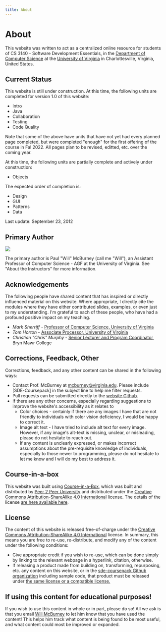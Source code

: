 ```yaml
---
title: About
---
```


# About

This website was written to act as a centralized online resource for students of CS 3140 - Software Development
Essentials, in the [Department of Computer Science](https://engineering.virginia.edu/departments/computer-science) 
at the [University of Virginia](https://www.virginia.edu/) in Charlottesville, Virginia, United States.

## Current Status

This website is still under construction. At this time, the following units are completed for version 1.0 of this website:

* Intro
* Java
* Collaboration
* Testing
* Code Quality

Note that some of the above have units that have not yet had every planned page completed, but were completed "enough" for the first offering of the course in Fal 2022. All pages plan to be revised, editted, etc. over the coming year.

At this time, the following units are partially complete and actively under construction:
* Objects

The expected order of completion is:

* Design
* GUI
* Patterns
* Data


Last update: September 23, 2012

## Primary Author
<img src="https://engineering.virginia.edu/sites/default/files/styles/faculty_headshot/public/selfie%20-%20Paul%20McBurney.jpg?itok=iBdmez0l">

The primary author is Paul "Will" McBurney (call me "Will"), an Assistant Professor of Computer Science - AGF at
the University of Virginia. See "About the Instructors" for more information.

## Acknowledgements

The following people have shared content that has inspired or directly influenced material on this website. Where
appropriate, I directly cite the modules where they have either contributed slides, examples, or even just to my
understanding. I'm grateful to each of these people, who have had a profound positive impact on my teaching.

* *Mark Sherriff* - [Professor of Computer Science, University of Virginia](http://marksherriff.com/)
* *Tom Horton* - [Associate Processor, University of Virginia](https://engineering.virginia.edu/faculty/thomas-b-horton)
* *Christian "Chris" Murphy* - [Senior Lecturer and Program Coordinator](https://cs.brynmawr.edu/~cdmurphy/), Bryn Mawr College

## Corrections, Feedback, Other

Corrections, feedback, and any other content can be shared in the following ways:

* Contact Prof. McBurney at [mcburney@virginia.edu](mailto:mcburney@virginia.edu). Please include [SDE-Coursepack] in the
subject line to help me filter requests.
* Pull requests can be submitted directly to the [website Github](https://github.com/sde-coursepack/sde-coursepack.github.io).
* If there are any other concerns, especially regarding suggestions to improve the website's accessibility as it relates to
  * Color choices - certainly if there are any images I have that are not friendly to individuals 
  with color vision deficiency, I would be happy to correct it.
  * Image alt text - I have tried to include alt text for every image. However, if any image's alt-text is missing, unclear, 
  or misleading, please do not hesitate to reach out.
  * If any content is unclearly expressed, or makes incorrect assumptions about the pre-requisite knowledge of individuals,
  especially to those newer to programming, please do not hesitate to let me know and I will do my best to address it.

## Course-in-a-box

This website was built using [Course-in-a-Box](https://course-in-a-box.p2pu.org/), which was built and distributed
by [Peer 2 Peer University](https://www.p2pu.org/en/) and distributed under the [Creative Commons 
Attribution-ShareAlike 4.0 International](https://creativecommons.org/licenses/by-sa/4.0/) license. The details of the
license [are here available here](https://creativecommons.org/licenses/by-sa/4.0/legalcode).

## License

The content of this website is released free-of-charge under the [Creative Commons
Attribution-ShareAlike 4.0 International](https://creativecommons.org/licenses/by-sa/4.0/) license. In summary, this means
you are free to re-use, re-distribute, and modify any of the content under the following conditions:
* Give appropriate credit if you wish to re-use, which can be done simply by linking to the relevant webpage in
a hyperlink, citation, otherwise.
* If releasing a product made from building on, transforming, repurposing, etc. any content on this website, or in the [sde-coursepack Github
organization](https://github.com/sde-coursepack) including sample code, that product must
be released under [the same license or a compatible license.](https://creativecommons.org/share-your-work/licensing-considerations/compatible-licenses)

## If using this content for educational purposes!

If you wish to use this content in whole or in part, please do so! All we ask is that you email [Will McBurney](mailto:mcburney@virginia.edu)
to let him know that you have used the content! This helps him track what content is being found to be most useful, and
what content could most be improved or expanded.
